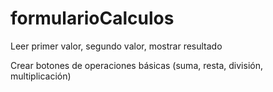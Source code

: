 # formularioCalculos

Leer primer valor, segundo valor, mostrar resultado

Crear botones de operaciones básicas (suma, resta, división, multiplicación)
